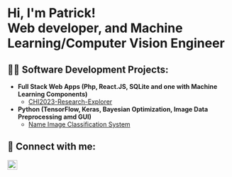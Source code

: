 <h1>Hi, I'm Patrick! <br/> Web developer, and Machine Learning/Computer Vision Engineer </h1>

<h2>👨‍💻 Software Development Projects:</h2>


- <b>Full Stack Web Apps (Php, React.JS, SQLite and one with Machine Learning Components)</b>
  - [CHI2023-Research-Explorer](https://github.com/Shawryfall/CHI2023-Research-Explorer?tab=readme-ov-file) 
- <b>Python (TensorFlow, Keras, Bayesian Optimization, Image Data Preprocessing amd GUI)</b>
  - [Name Image Classification System](https://github.com/Shawryfall/Handwritten-Name-Classifier-GUI)

<h2> 🤳 Connect with me:</h2>

[<img align="left" alt="JoshMadakor | LinkedIn" width="22px" src="https://cdn.jsdelivr.net/npm/simple-icons@v3/icons/linkedin.svg" />][linkedin]

[linkedin]: https://linkedin.com/in/joshmadakor

